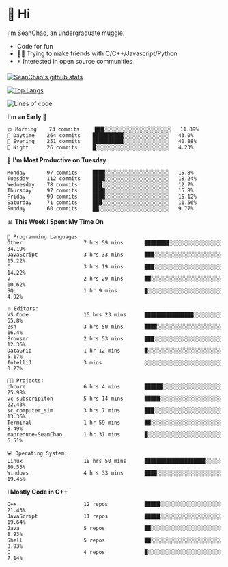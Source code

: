 # 👋 Hi
I'm SeanChao, an undergraduate muggle.

- Code for fun
- 👨‍💻 Trying to make friends with C/C++/Javascript/Python
- ⚡ Interested in open source communities

[![SeanChao's github stats](https://i-github-readme-stats.vercel.app/api?username=seanchao&show_icons=true)](https://github.com/anuraghazra/github-readme-stats)

[![Top Langs](https://i-github-readme-stats.vercel.app/api/top-langs/?username=seanchao&layout=compact)](https://github.com/anuraghazra/github-readme-stats)

<!--START_SECTION:waka-->
![Lines of code](https://img.shields.io/badge/From%20Hello%20World%20I%27ve%20Written-1.6%20million%20lines%20of%20code-blue)

**I'm an Early 🐤** 

```text
🌞 Morning    73 commits     ███░░░░░░░░░░░░░░░░░░░░░░   11.89% 
🌆 Daytime    264 commits    ██████████░░░░░░░░░░░░░░░   43.0% 
🌃 Evening    251 commits    ██████████░░░░░░░░░░░░░░░   40.88% 
🌙 Night      26 commits     █░░░░░░░░░░░░░░░░░░░░░░░░   4.23%

```
📅 **I'm Most Productive on Tuesday** 

```text
Monday       97 commits     ████░░░░░░░░░░░░░░░░░░░░░   15.8% 
Tuesday      112 commits    ████░░░░░░░░░░░░░░░░░░░░░   18.24% 
Wednesday    78 commits     ███░░░░░░░░░░░░░░░░░░░░░░   12.7% 
Thursday     97 commits     ████░░░░░░░░░░░░░░░░░░░░░   15.8% 
Friday       99 commits     ████░░░░░░░░░░░░░░░░░░░░░   16.12% 
Saturday     71 commits     ███░░░░░░░░░░░░░░░░░░░░░░   11.56% 
Sunday       60 commits     ██░░░░░░░░░░░░░░░░░░░░░░░   9.77%

```


📊 **This Week I Spent My Time On** 

```text
💬 Programming Languages: 
Other                    7 hrs 59 mins       ████████░░░░░░░░░░░░░░░░░   34.19% 
JavaScript               3 hrs 33 mins       ███░░░░░░░░░░░░░░░░░░░░░░   15.22% 
C                        3 hrs 19 mins       ███░░░░░░░░░░░░░░░░░░░░░░   14.22% 
V                        2 hrs 29 mins       ██░░░░░░░░░░░░░░░░░░░░░░░   10.62% 
SQL                      1 hr 9 mins         █░░░░░░░░░░░░░░░░░░░░░░░░   4.92%

🔥 Editors: 
VS Code                  15 hrs 23 mins      ████████████████░░░░░░░░░   65.8% 
Zsh                      3 hrs 50 mins       ████░░░░░░░░░░░░░░░░░░░░░   16.4% 
Browser                  2 hrs 53 mins       ███░░░░░░░░░░░░░░░░░░░░░░   12.36% 
DataGrip                 1 hr 12 mins        █░░░░░░░░░░░░░░░░░░░░░░░░   5.17% 
IntelliJ                 3 mins              ░░░░░░░░░░░░░░░░░░░░░░░░░   0.27%

🐱‍💻 Projects: 
chcore                   6 hrs 4 mins        ██████░░░░░░░░░░░░░░░░░░░   25.98% 
vc-subscripiton          5 hrs 14 mins       █████░░░░░░░░░░░░░░░░░░░░   22.43% 
sc_computer_sim          3 hrs 7 mins        ███░░░░░░░░░░░░░░░░░░░░░░   13.36% 
Terminal                 1 hr 59 mins        ██░░░░░░░░░░░░░░░░░░░░░░░   8.49% 
mapreduce-SeanChao       1 hr 31 mins        █░░░░░░░░░░░░░░░░░░░░░░░░   6.51%

💻 Operating System: 
Linux                    18 hrs 50 mins      ████████████████████░░░░░   80.55% 
Windows                  4 hrs 33 mins       ████░░░░░░░░░░░░░░░░░░░░░   19.45%

```

**I Mostly Code in C++** 

```text
C++                      12 repos            █████░░░░░░░░░░░░░░░░░░░░   21.43% 
JavaScript               11 repos            █████░░░░░░░░░░░░░░░░░░░░   19.64% 
Java                     5 repos             ██░░░░░░░░░░░░░░░░░░░░░░░   8.93% 
Shell                    5 repos             ██░░░░░░░░░░░░░░░░░░░░░░░   8.93% 
C                        4 repos             █░░░░░░░░░░░░░░░░░░░░░░░░   7.14%

```



<!--END_SECTION:waka-->
